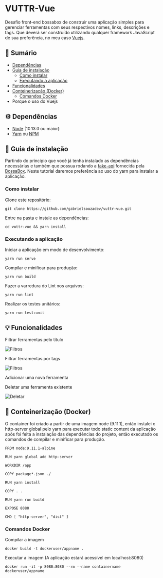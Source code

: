 # VUTTR-Vue

Desafio front-end bossabox de construir uma aplicação simples para gerenciar ferramentas com seus respectivos nomes, links, descrições e tags. Que deverá ser construído utilizando qualquer framework JavaScript de sua preferência, no meu caso [Vuejs](https://github.com/vuejs).

## :book: Sumário

* [Dependências](https://github.com/gabrielsouzadev/vuttr-vue#gear-depend%C3%AAncias)
* [Guia de instalação](https://github.com/gabrielsouzadev/vuttr-vue#rocket-guia-de-instala%C3%A7%C3%A3o)
  * [Como instalar](https://github.com/gabrielsouzadev/vuttr-vue#como-instalar)
  * [Executando a aplicação](https://github.com/gabrielsouzadev/vuttr-vue#executando-a-aplica%C3%A7%C3%A3o)
* [Funcionalidades](https://github.com/gabrielsouzadev/vuttr-vue#bulb-funcionalidades)
* [Conteinerização (Docker)](https://github.com/gabrielsouzadev/vuttr-vue#dolphin-conteineriza%C3%A7%C3%A3o-docker)
  * [Comandos Docker](https://github.com/gabrielsouzadev/vuttr-vue#comandos-docker)
* Porque o uso do Vuejs

## :gear: Dependências

* [Node](https://nodejs.org/en/) (10.13.0 ou maior)
* [Yarn](https://yarnpkg.com/pt-BR/) ou [NPM](https://www.npmjs.com/)

## :rocket: Guia de instalação

Partindo do principio que você já tenha instalado as dependências necessárias e também que possua rodando a [fake-api](https://gitlab.com/bossabox/challenge-fake-api/tree/master) fornecida pela [BossaBox](https://bossabox.com/). Neste tutorial daremos preferência ao uso do yarn para instalar a aplicação.

### Como instalar

Clone este repositório:
```
git clone https://github.com/gabrielsouzadev/vuttr-vue.git
```

Entre na pasta e instale as dependências:
```
cd vuttr-vue && yarn install
```

### Executando a aplicação

Iniciar a aplicação em modo de desenvolvimento:
```
yarn run serve
```

Compilar e minificar para produção:
```
yarn run build
```

Fazer a varredura do Lint nos arquivos:
```
yarn run lint
```

Realizar os testes unitários:
```
yarn run test:unit
```

## :bulb: Funcionalidades

Filtrar ferramentas pelo título

![Filtros](https://i.imgur.com/tN14ZEp.gif)

Filtrar ferramentas por tags

![Filtros](https://i.imgur.com/2FYIPD5.gif)

Adicionar uma nova ferramenta

Deletar uma ferramenta existente

![Deletar](https://i.imgur.com/ryogLT7.gif)

## :whale2: Conteinerização (Docker)

O container foi criado a partir de uma imagem node (9.11.1), então instalei o http-server global pelo yarn para executar todo static content da aplicação após foi feita a instalação das dependências do projeto, então executado os comandos de compilar e minificar para produção.

```
FROM node:9.11.1-alpine

RUN yarn global add http-server

WORKDIR /app

COPY package*.json ./

RUN yarn install

COPY . .

RUN yarn run build

EXPOSE 8080

CMD [ "http-server", "dist" ]
```

### Comandos Docker

Compilar a imagem

```
docker build -t dockeruser/appname .
```

Executar a imagem (A aplicação estará acessível em localhost:8080)

```
docker run -it -p 8080:8080 --rm --name containername dockeruser/appname
```
